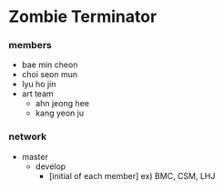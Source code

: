 # Zombie Terminator

### members
- bae min cheon
- choi seon mun
- lyu ho jin
- art team
	- ahn jeong hee
	- kang yeon ju

### network
- master
	- develop
		- [initial of each member] ex) BMC, CSM, LHJ 
